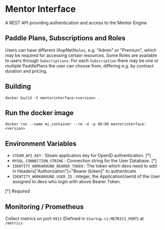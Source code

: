 # Mentor Interface

A REST API providing authentication and access to the Mentor Engine

## Paddle Plans, Subscriptions and Roles
Users can have different (AspNet)`Roles`, e.g. "Admin" or "Premium", which may be required for accessing certain resources.
Some Roles are available to users through `Subscriptions`.
For each `Subscription` there may be one or multiple PaddlePlans the user can choose from, differing e.g. by contract duration and pricing. 


## Building

`docker build -t mentorinterface:<version> .`

## Run the docker image

`docker run --name mi_container --rm -d -p 80:80 mentorinterface:<version>`

## Environment Variables

- `STEAM_API_KEY` : Steam application key for OpenID authentication. [*]
- `MYSQL_CONNECTION_STRING` : Connection string for the User Database. [*]
- `IDENTITY_WORKAROUND_BEARER_TOKEN` : The token which devs need to add in Headers["Authorization"]="Bearer [token]" to authenticate
- `IDENTITY_WORKAROUND_USER_ID` : integer, the ApplicationUserId of the User assigned to devs who login with above Bearer Token.

[*] *Required*


## Monitoring / Prometheus

Collect metrics on port `9913` (Defined in `Startup.cs:METRICS_PORT`) at `/metrics`
